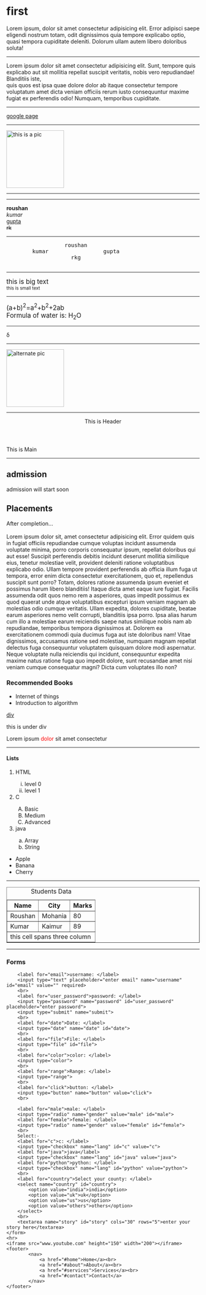 <!DOCTYPE html>
<html lang="en">
<head>
    <meta charset="UTF-8">
    <meta name="viewport" content="width=device-width, initial-scale=1.0">
    <title>Document</title>
</head>
<body>
    <h1>first</h1>
    <p id="about">Lorem ipsum, dolor sit amet consectetur adipisicing elit. Error adipisci saepe eligendi nostrum totam, odit dignissimos quia tempore explicabo optio, quasi tempora cupiditate deleniti. Dolorum ullam autem libero doloribus soluta!</p> <hr>
    <p>Lorem ipsum dolor sit amet consectetur adipisicing elit. Sunt, tempore quis explicabo aut sit mollitia repellat suscipit veritatis, nobis vero repudiandae! Blanditiis iste,<br>quis quos est ipsa quae dolore dolor ab itaque consectetur tempore voluptatum amet dicta veniam officiis rerum iusto consequuntur maxime fugiat ex perferendis odio! Numquam, temporibus cupiditate.</p>
    <hr>
    <a href="www.google.com" target="_blank"> google page </a><br>
    <hr>
    <img src="images/r1.jpg" alt="this is a pic" width="150"> <hr>
    <!-- <video src="assets/video.mp4" height="300" controls autoplay muted/> -->
     <hr>
    <b>roushan</b><br>
    <i>kumar</i><br>
    <u>gupta</u><br>
    <s>rk</s>
    <hr>
    <pre>                  roushan
        kumar                 gupta
                    rkg
    </pre>
    <hr>
    <big>this is big text</big><br>
    <small>this is small text</small>
    <hr>
    <big>(a+b)<sup>2</sup>=a<sup>2</sup>+b<sup>2</sup>+2ab
    <br>
    Formula of water is: H<sub>2</sub>O
    </big>
    <hr>
    &delta;<hr>
    <a href="www.instagram.com" target="_blank"><img src="images/r2.jpg" alt="alternate pic" height="150"></a>
    <hr>
    <header>This is Header</header>
    <main>This is Main</main>
    <hr>
    <main> 
        <section>
            <h2>admission</h2>
            admission will start soon
        </section>
        <section>
            <h2>Placements</h2>
            After completion...
        </section>
        <br>
        <section>
            <article>
                Lorem ipsum dolor sit, amet consectetur adipisicing elit. Error quidem quis in fugiat officiis repudiandae cumque voluptas incidunt assumenda voluptate minima, porro corporis consequatur ipsum, repellat doloribus qui aut esse! Suscipit perferendis debitis incidunt deserunt mollitia similique eius, tenetur molestiae velit, provident deleniti ratione voluptatibus explicabo odio. Ullam tempore provident perferendis ab officia illum fuga ut tempora, error enim dicta consectetur exercitationem, quo et, repellendus suscipit sunt porro? Totam, dolores ratione assumenda ipsum eveniet et possimus harum libero blanditiis! Itaque dicta amet eaque iure fugiat. Facilis assumenda odit quos nemo rem a asperiores, quas impedit possimus ex quod quaerat unde atque voluptatibus excepturi ipsum veniam magnam ab molestias odio cumque veritatis. Ullam expedita, dolores cupiditate, beatae earum asperiores nemo velit corrupti, blanditiis ipsa porro. Ipsa alias harum cum illo a molestiae earum reiciendis saepe natus similique nobis nam ab repudiandae, temporibus tempora dignissimos at. Dolorem ea exercitationem commodi quia ducimus fuga aut iste doloribus nam! Vitae dignissimos, accusamus ratione sed molestiae, numquam magnam repellat delectus fuga consequuntur voluptatem quisquam dolore modi aspernatur. Neque voluptate nulla reiciendis qui incidunt, consequuntur expedita maxime natus ratione fuga quo impedit dolore, sunt recusandae amet nisi veniam cumque consequatur magni? Dicta cum voluptates illo non?
            </article>
        </section>
        <aside>
            <h3>Recommended Books</h3>
            <ul>
                <li>Internet of things</li>
                <li>Introduction to algorithm</li>
            </ul>
        </aside>
    </main>
    <div>
        <a href="#div">div</a>
        <p id="div">this is under div</p>
    </div>
    <p>Lorem ipsum <span id="dolor" style="color: red;">dolor</span> sit amet consectetur</p>
    <hr>
    <h4>Lists</h4>
    <ol>
        <li>HTML</li>
            <ol type="i">
                <li>level 0</li>
                <li>level 1</li>
            </ol>
        <li>C</li>
            <ol type="A">
                <li>Basic</li>
                <li>Medium</li>
                <li>Advanced</li>
            </ol>
        <li>java</li>
            <ol type="a">
                <li>Array</li>
                <li>String</li>
            </ol>
    </ol>
    <ul>
        <li>Apple</li>
        <li>Banana</li>
        <li>Cherry</li>
    </ul>
    <hr>
    <table border="1">
        <caption>Students Data</caption>
        <tr>
            <th>Name</th>
            <th>City</th>
            <th>Marks</th>
        </tr>
        <tr>
            <td>Roushan</td>
            <td>Mohania</td>
            <td>80</td>
        </tr>
        <tr>
            <td>Kumar</td>
            <td>Kaimur</td>
            <td>89</td>
        </tr>
        <tr>
            <td colspan="3">this cell spans three column</td>
        </tr>
    </table>
    <hr>
    <h3>Forms</h3>
    <form action="/contact-me" method="post">

        <label for="email">username: </label>
        <input type="text" placeholder="enter email" name="username" id="email" value="" required>
        <br>
        <label for="user_password">password: </label>
        <input type="password" name="password" id="user_password" placeholder="enter password">
        <input type="submit" name="submit">
        <br>
        <label for="date">Date: </label>
        <input type="date" name="date" id="date">
        <br>
        <label for="file">File: </label>
        <input type="file" id="file">
        <br>
        <label for="color">color: </label>
        <input type="color">
        <br>
        <label for="range">Range: </label>
        <input type="range">
        <br>
        <label for="click">button: </label>
        <input type="button" name="button" value="click">
        <br>

        <label for="male">male: </label>
        <input type="radio" name="gender" value="male" id="male">
        <label for="female">female: </label>
        <input type="radio" name="gender" value="female" id="female">
        <br>
        Select:-
        <label for="c">c: </label>
        <input type="checkbox" name="lang" id="c" value="c">
        <label for="java">java</label>
        <input type="checkbox" name="lang" id="java" value="java">
        <label for="python">python: </label>
        <input type="checkbox" name="lang" id="python" value="python">
        <br>
        <label for="country">Select your county: </label>
        <select name="country" id="country">
            <option value="india">india</option>
            <option value="uk">uk</option>
            <option value="us">us</option>
            <option value="others">others</option>
        </select>
        <br>
        <textarea name="story" id="story" cols="30" rows="5">enter your story here</textarea>
    </form>
    <hr>
    <iframe src="www.youtube.com" height="150" width="200"></iframe>
    <footer>
            <nav>
                <a href="#home">Home</a><br>
                <a href="#about">About</a><br>
                <a href="#services">Services</a><br>
                <a href="#contact">Contact</a>
            </nav>
    </footer>
</body>
</html>
